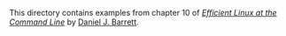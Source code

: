 This directory contains examples from chapter 10
of [*Efficient Linux at the Command Line*](https://efficientlinux.com/) by [Daniel J. Barrett](https://danieljbarrett.com).
